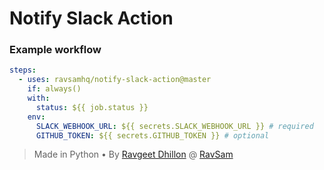 # Notify Slack Action

### Example workflow

```yaml
steps:
  - uses: ravsamhq/notify-slack-action@master
    if: always()
    with:
      status: ${{ job.status }}
    env:
      SLACK_WEBHOOK_URL: ${{ secrets.SLACK_WEBHOOK_URL }} # required
      GITHUB_TOKEN: ${{ secrets.GITHUB_TOKEN }} # optional
```

> Made in Python &bull; By [Ravgeet Dhillon](https://github.com/ravgeetdhillon) @ [RavSam](https://www.ravsam.in)

